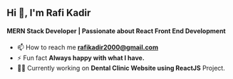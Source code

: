 <h2>Hi 👋, I'm Rafi Kadir</h2>
<h4>MERN Stack Developer | Passionate about React Front End Development</h4>

- 📫 How to reach me **rafikadir2000@gmail.com**
- ⚡ Fun fact **Always happy with what I have.**
- 👨‍💻 Currently working on **Dental Clinic Website using ReactJS** Project.
